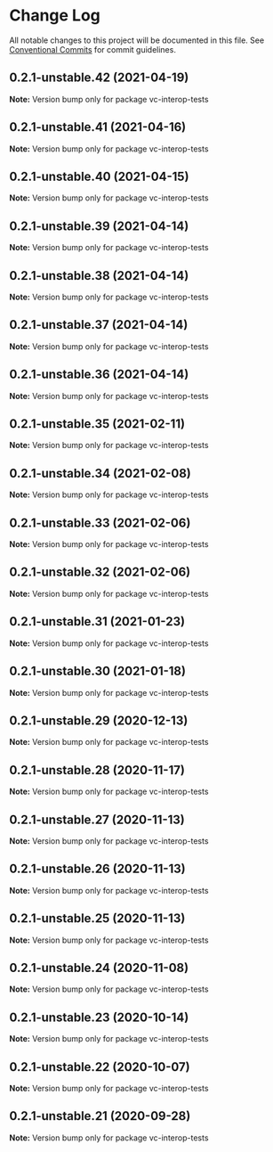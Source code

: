 # Change Log

All notable changes to this project will be documented in this file.
See [Conventional Commits](https://conventionalcommits.org) for commit guidelines.

## 0.2.1-unstable.42 (2021-04-19)

**Note:** Version bump only for package vc-interop-tests





## 0.2.1-unstable.41 (2021-04-16)

**Note:** Version bump only for package vc-interop-tests





## 0.2.1-unstable.40 (2021-04-15)

**Note:** Version bump only for package vc-interop-tests





## 0.2.1-unstable.39 (2021-04-14)

**Note:** Version bump only for package vc-interop-tests





## 0.2.1-unstable.38 (2021-04-14)

**Note:** Version bump only for package vc-interop-tests





## 0.2.1-unstable.37 (2021-04-14)

**Note:** Version bump only for package vc-interop-tests





## 0.2.1-unstable.36 (2021-04-14)

**Note:** Version bump only for package vc-interop-tests





## 0.2.1-unstable.35 (2021-02-11)

**Note:** Version bump only for package vc-interop-tests





## 0.2.1-unstable.34 (2021-02-08)

**Note:** Version bump only for package vc-interop-tests





## 0.2.1-unstable.33 (2021-02-06)

**Note:** Version bump only for package vc-interop-tests





## 0.2.1-unstable.32 (2021-02-06)

**Note:** Version bump only for package vc-interop-tests





## 0.2.1-unstable.31 (2021-01-23)

**Note:** Version bump only for package vc-interop-tests





## 0.2.1-unstable.30 (2021-01-18)

**Note:** Version bump only for package vc-interop-tests





## 0.2.1-unstable.29 (2020-12-13)

**Note:** Version bump only for package vc-interop-tests





## 0.2.1-unstable.28 (2020-11-17)

**Note:** Version bump only for package vc-interop-tests





## 0.2.1-unstable.27 (2020-11-13)

**Note:** Version bump only for package vc-interop-tests





## 0.2.1-unstable.26 (2020-11-13)

**Note:** Version bump only for package vc-interop-tests





## 0.2.1-unstable.25 (2020-11-13)

**Note:** Version bump only for package vc-interop-tests





## 0.2.1-unstable.24 (2020-11-08)

**Note:** Version bump only for package vc-interop-tests





## 0.2.1-unstable.23 (2020-10-14)

**Note:** Version bump only for package vc-interop-tests





## 0.2.1-unstable.22 (2020-10-07)

**Note:** Version bump only for package vc-interop-tests





## 0.2.1-unstable.21 (2020-09-28)

**Note:** Version bump only for package vc-interop-tests
